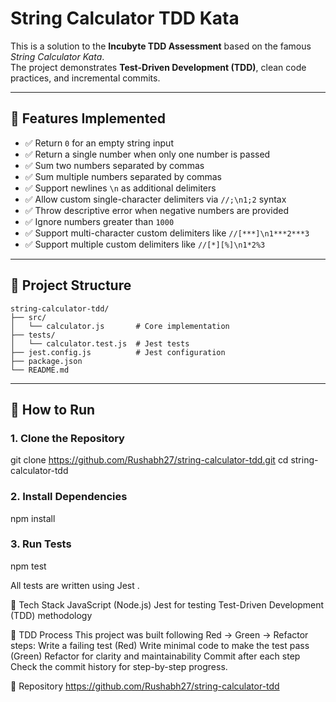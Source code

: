 # String Calculator TDD Kata

This is a solution to the **Incubyte TDD Assessment** based on the famous *String Calculator Kata*.  
The project demonstrates **Test-Driven Development (TDD)**, clean code practices, and incremental commits.

---

## 🔹 Features Implemented

- ✅ Return `0` for an empty string input  
- ✅ Return a single number when only one number is passed  
- ✅ Sum two numbers separated by commas  
- ✅ Sum multiple numbers separated by commas  
- ✅ Support newlines `\n` as additional delimiters  
- ✅ Allow custom single-character delimiters via `//;\n1;2` syntax  
- ✅ Throw descriptive error when negative numbers are provided  
- ✅ Ignore numbers greater than `1000`  
- ✅ Support multi-character custom delimiters like `//[***]\n1***2***3`  
- ✅ Support multiple custom delimiters like `//[*][%]\n1*2%3`

---

## 📂 Project Structure


```text
string-calculator-tdd/
├── src/
│   └── calculator.js       # Core implementation
├── tests/
│   └── calculator.test.js  # Jest tests
├── jest.config.js          # Jest configuration
├── package.json
└── README.md
```

---

## 🧪 How to Run

### 1. Clone the Repository
git clone https://github.com/Rushabh27/string-calculator-tdd.git
cd string-calculator-tdd

### 2. Install Dependencies
npm install

### 3. Run Tests
npm test


All tests are written using Jest
.

🧰 Tech Stack
JavaScript (Node.js)
Jest for testing
Test-Driven Development (TDD) methodology

📝 TDD Process
This project was built following Red → Green → Refactor steps:
Write a failing test (Red)
Write minimal code to make the test pass (Green)
Refactor for clarity and maintainability
Commit after each step
Check the commit history for step-by-step progress.

🔗 Repository
https://github.com/Rushabh27/string-calculator-tdd
